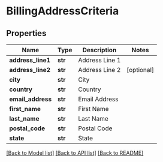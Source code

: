 # BillingAddressCriteria

## Properties
Name | Type | Description | Notes
------------ | ------------- | ------------- | -------------
**address_line1** | **str** | Address Line 1 | 
**address_line2** | **str** | Address Line 2 | [optional] 
**city** | **str** | City | 
**country** | **str** | Country | 
**email_address** | **str** | Email Address | 
**first_name** | **str** | First Name | 
**last_name** | **str** | Last Name | 
**postal_code** | **str** | Postal Code | 
**state** | **str** | State | 

[[Back to Model list]](../README.md#documentation-for-models) [[Back to API list]](../README.md#documentation-for-api-endpoints) [[Back to README]](../README.md)


